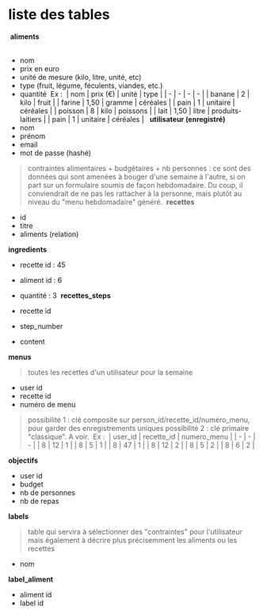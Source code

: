 # liste des tables
​
**aliments**  
​
- nom
- prix en euro
- unité de mesure (kilo, litre, unité, etc)
- type (fruit, légume, féculents, viandes, etc.)
- quantité
​
Ex : 
​
| nom     | prix (€) | unité    | type              |
| -       | -        | -        | -                 |
| banane  | 2        | kilo     | fruit             |
| farine  | 1,50     | gramme   | céréales          |
| pain    | 1        | unitaire | céréales          |
| poisson | 8        | kilo     | poissons          |
| lait    | 1,50     | litre    | produits-laitiers |
| pain    | 1        | unitaire | céréales          |
​
​
**utilisateur (enregistré)**
​
- nom
- prénom
- email
- mot de passe (hashé)
​
> contraintes alimentaires + budgétaires + nb personnes : ce sont des données qui sont amenées à bouger d'une semaine à l'autre, si on part sur un formulaire soumis de façon hebdomadaire. Du coup, il conviendrait de ne pas les rattacher à la personne, mais plutôt au  niveau du "menu hebdomadaire" généré. 
​
**recettes**

- id
- titre
- aliments (relation)

**ingredients**

- recette id : 45
- aliment id : 6
- quantité : 3
​
**recettes_steps**

- recette id
- step_number
- content​

**menus**

> toutes les recettes d'un utilisateur pour la semaine​

- user id
- recette id
- numéro de menu 
​
> possibilité 1 : clé composite sur person_id/recette_id/numéro_menu, pour garder des enregistrements uniques
> possibilité 2 : clé primaire "classique". A voir.
​
Ex : 
​
| user_id | recette_id | numero_menu |
| -       | -          | -           |
| 8       | 12         | 1           |
| 8       | 5          | 1           |
| 8       | 47         | 1           |
| 8       | 12         | 2           |
| 8       | 5          | 2           |
| 8       | 6          | 2           |
​

**objectifs**

- user id
- budget
- nb de personnes
- nb de repas​

**labels** 

> table qui servira à sélectionner des "contraintes" pour l'utilisateur
> mais également à décrire plus précisemment les aliments ou les recettes

- nom


**label_aliment** 

- aliment id
- label id
